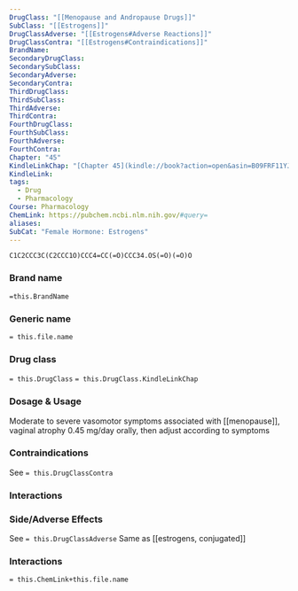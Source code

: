 ```yaml
---
DrugClass: "[[Menopause and Andropause Drugs]]"
SubClass: "[[Estrogens]]"
DrugClassAdverse: "[[Estrogens#Adverse Reactions]]"
DrugClassContra: "[[Estrogens#Contraindications]]"
BrandName: 
SecondaryDrugClass: 
SecondarySubClass: 
SecondaryAdverse: 
SecondaryContra: 
ThirdDrugClass: 
ThirdSubClass: 
ThirdAdverse: 
ThirdContra: 
FourthDrugClass: 
FourthSubClass: 
FourthAdverse: 
FourthContra: 
Chapter: "45"
KindleLinkChap: "[Chapter 45](kindle://book?action=open&asin=B09FRF11YJ&location=26138)"
KindleLink: 
tags:
  - Drug
  - Pharmacology
Course: Pharmacology
ChemLink: https://pubchem.ncbi.nlm.nih.gov/#query=
aliases: 
SubCat: "Female Hormone: Estrogens"
---
```

```smiles
C1C2CCC3C(C2CCC1O)CCC4=CC(=O)CCC34.OS(=O)(=O)O
```

### Brand name
`=this.BrandName`

### Generic name
`= this.file.name`

### Drug class 
`= this.DrugClass`
	`= this.DrugClass.KindleLinkChap`

### Dosage & Usage
Moderate to severe vasomotor symptoms associated with [[menopause]], vaginal atrophy 
0.45 mg/day orally, then adjust according to symptoms 

### Contraindications
See `= this.DrugClassContra`

### Interactions


### Side/Adverse Effects
See `= this.DrugClassAdverse`
Same as [[estrogens, conjugated]]

### Interactions

`= this.ChemLink+this.file.name`

